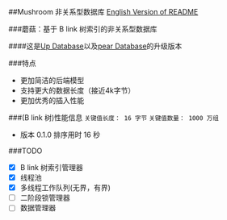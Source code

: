 ##Mushroom 非关系型数据库
[English Version of README](./README.en.md)

###蘑菇：基于 B link 树索引的非关系型数据库

####这是[Up Database](http://www.github.com/UncP/Up_Database)以及[pear Database](http://www.github.com/UncP/pear)的升级版本


###特点
- 更加简洁的后端模型
- 支持更大的数据长度（接近4k字节）
- 更加优秀的插入性能


###(B link 树)性能信息
`关键值长度： 16 字节`
`关键值数量： 1000 万组`

- 版本 0.1.0 排序用时 16 秒


###TODO
- [x] B link 树索引管理器
- [x] 线程池
- [x] 多线程工作队列(无界，有界)
- [ ] 二阶段锁管理器
- [ ] 数据管理器
